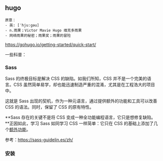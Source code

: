 ## hugo

```
原意：
- 英: [ˈhju:ɡəu] 
- n.雨果；Victor Mavie Hugo 维克多雨果
- 网络雨果的秘密；雨果奖；雨果的冒险
```



https://gohugo.io/getting-started/quick-start/



一些科普：

### Sass

Sass 的终极目标是解决 CSS 的缺陷。如我们所知，CSS 并不是一个完美的语言。CSS 虽然简单易学，却也能迅速制造严重的混淆，尤其是在工程浩大的项目中。

这就是 Sass 出现的契机，作为一种元语言，通过提供额外的功能和工具可以改善 CSS 的语法。同时，保留了 CSS 的原有特性。

**Sass 存在的关键不是将 CSS 变成一种全功能编程语言，它只是想修复缺陷。**正因如此，学习 Sass 如同学习 CSS 一样简单：它只在 CSS 的基础上添加了几个[额外功能](http://sitepoint.com/sass-reference/)。

参考：https://sass-guidelin.es/zh/





### 安装

